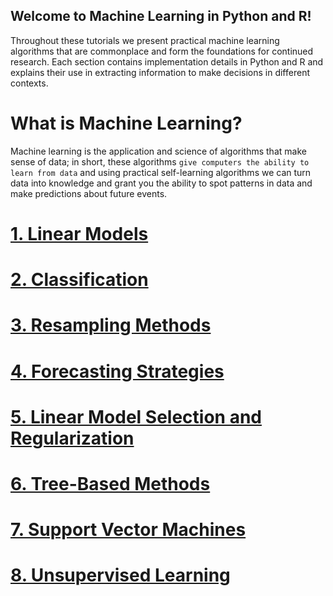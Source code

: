 ## Welcome to Machine Learning in Python and R!

Throughout these tutorials we present practical machine learning algorithms that are commonplace and form the foundations for continued research. Each section contains implementation details in Python and R and explains their use in extracting information to make decisions in different contexts.

# What is Machine Learning?

Machine learning is the application and science of algorithms that make sense of data; in short, these algorithms `give computers the ability to learn from data` and using practical self-learning algorithms we can turn data into knowledge and grant you the ability to spot patterns in data and make predictions about future events. 


# [1. Linear Models](https://euler777.github.io/LinearModels.github.io/)

# [2. Classification](https://euler777.github.io/Classification.github.io/)

# [3. Resampling Methods](https://euler777.github.io/ResamplingMethods.github.io/)

# [4. Forecasting Strategies](https://euler777.github.io/ForecastingStrategies.github.io/)

# [5. Linear Model Selection and Regularization](https://euler777.github.io/LinModSelectionRegularization.github.io/)

# [6. Tree-Based Methods](https://euler777.github.io/TreeBasedMethods.github.io/)

# [7. Support Vector Machines](https://euler777.github.io/SupportVectorMachines.github.io/)

# [8. Unsupervised Learning](https://euler777.github.io/UnsupervisedLearning.github.io/)



